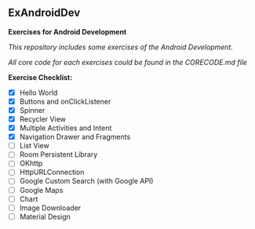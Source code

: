 ## ExAndroidDev
**Exercises for Android Development**

*This repository includes some exercises of the Android Development.*

*All core code for each exercises could be found in the CORECODE.md file*

**Exercise Checklist:**
- [x] Hello World
- [x] Buttons and onClickListener
- [x] Spinner
- [x] Recycler View
- [x] Multiple Activities and Intent
- [x] Navigation Drawer and Fragments
- [ ] List View
- [ ] Room Persistent Library
- [ ] OKhttp
- [ ] HttpURLConnection
- [ ] Google Custom Search (with Google API)
- [ ] Google Maps
- [ ] Chart
- [ ] Image Downloader
- [ ] Material Design